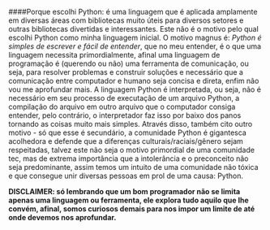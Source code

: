 ####Porque escolhi Python:
	é uma linguagem que é aplicada amplamente em diversas áreas com bibliotecas muito úteis para diversos setores e outras bibliotecas divertidas e interessantes. Este não é o motivo pelo qual escolhi Python como minha linguagem inicial. O motivo magnus é: *Python é simples de escrever e fácil de entender*, que no meu entender, é o que uma linguagem necessita primordialmente, afinal uma linguagem de programação é (querendo ou não) uma ferramenta de comunicação, ou seja, para resolver problemas e construir soluções e necessário que a comunicação entre computador e humano seja concisa e direta, enfim não vou me aprofundar mais.
	 A linguagem Python é interpretada, ou seja, não é necessário em seu processo de executação de um arquivo Python, a compilação do arquivo em outro arquivo que o computador consiga entender, pelo contrário, o interpretador faz isso por baixo dos panos tornando as coisas muito mais simples. Através disso, também cito outro motivo - só que esse é secundário, a comunidade Python é gigantesca acolhedora e defende que a diferenças culturais/raciais/gênero sejam respeitadas, talvez este não seja o motivo primordial de uma comunidade tec, mas de extrema importância que a intolerância e o preconceito não seja predominante, assim temos um intuito de uma comunidade não tóxica e que consegue unir diversas pessoas em prol de uma causa: Python.
	
**DISCLAIMER: só lembrando que um bom programador não se limita apenas uma linguagem ou ferramenta, ele explora tudo aquilo que lhe convém, afinal, somos curiosos demais para nos impor um limite de até onde devemos nos aprofundar.**
